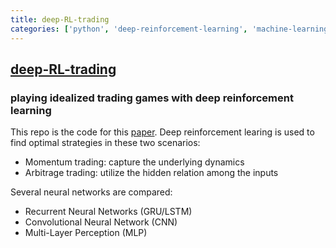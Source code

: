 ```yaml
---
title: deep-RL-trading
categories: ['python', 'deep-reinforcement-learning', 'machine-learning']
---
```

## [deep-RL-trading](https://github.com/golsun/deep-RL-trading)

### playing idealized trading games with deep reinforcement learning


This repo is the code for this [paper](https://arxiv.org/abs/1803.03916). Deep reinforcement learing is used to find optimal strategies in these two scenarios:
* Momentum trading: capture the underlying dynamics
* Arbitrage trading: utilize the hidden relation among the inputs

Several neural networks are compared: 
* Recurrent Neural Networks (GRU/LSTM)
* Convolutional Neural Network (CNN)
* Multi-Layer Perception (MLP)
